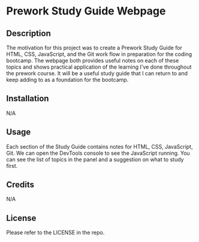 # Prework Study Guide Webpage

## Description

The motivation for this project was to create a Prework Study Guide for HTML, CSS, JavaScript, and the Git work flow in preparation for the coding bootcamp. The webpage both provides useful notes on each of these topics and shows practical application of the learning I've done throughout the prework course. It will be a useful study guide that I can return to and keep adding to as a foundation for the bootcamp.

## Installation

N/A

## Usage

Each section of the Study Guide contains notes for HTML, CSS, JavaScript, Git. We can open the DevTools console to see the JavaScript running. You can see the list of topics in the panel and a suggestion on what to study first.

## Credits

N/A

## License

Please refer to the LICENSE in the repo.
